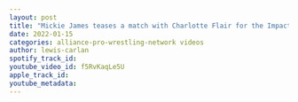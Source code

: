 ```yaml
---
layout: post
title: "Mickie James teases a match with Charlotte Flair for the Impact Knockouts Title"
date: 2022-01-15
categories: alliance-pro-wrestling-network videos
author: lewis-carlan
spotify_track_id: 
youtube_video_id: f5RvKaqLe5U
apple_track_id: 
youtube_metadata: 
---
```

